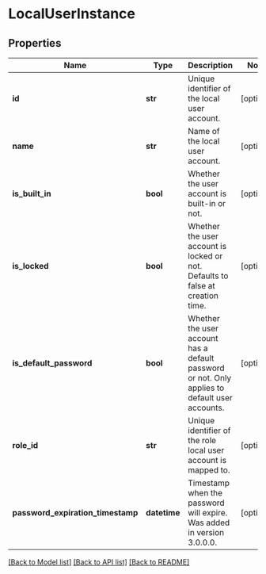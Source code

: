 # LocalUserInstance

## Properties
Name | Type | Description | Notes
------------ | ------------- | ------------- | -------------
**id** | **str** | Unique identifier of the local user account. | [optional] 
**name** | **str** | Name of the local user account. | [optional] 
**is_built_in** | **bool** | Whether the user account is built-in or not. | [optional] 
**is_locked** | **bool** | Whether the user account is locked or not. Defaults to false at creation time. | [optional] 
**is_default_password** | **bool** | Whether the user account has a default password or not. Only applies to default user accounts. | [optional] 
**role_id** | **str** | Unique identifier of the role local user account is mapped to. | [optional] 
**password_expiration_timestamp** | **datetime** | Timestamp when the password will expire. Was added in version 3.0.0.0. | [optional] 

[[Back to Model list]](../README.md#documentation-for-models) [[Back to API list]](../README.md#documentation-for-api-endpoints) [[Back to README]](../README.md)


